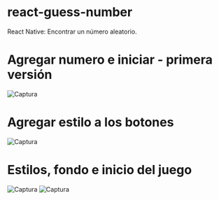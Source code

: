 # react-guess-number
React  Native: Encontrar un número aleatorio.

# Agregar numero e iniciar - primera versión
![Captura](https://user-images.githubusercontent.com/7141537/164327868-43e84265-b987-4ba8-9c05-f70eabf14913.PNG)

# Agregar estilo a los botones
![Captura](https://user-images.githubusercontent.com/7141537/164334471-fcf1d0ad-fe73-4275-8038-10ec6925160f.PNG)

# Estilos, fondo e inicio del juego
![Captura](https://user-images.githubusercontent.com/7141537/164484359-1552b26c-fe72-445e-b1f4-c546858715b1.PNG)
![Captura](https://user-images.githubusercontent.com/7141537/164484152-e8a75b98-276f-479f-8907-31efcfdf4b0f.PNG)



